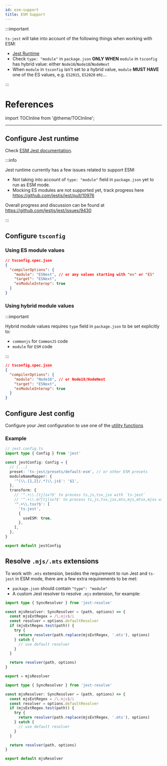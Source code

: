 ```yaml
---
id: esm-support
title: ESM Support
---
```


:::important

`ts-jest` will take into account of the following things when working with ESM:

- [Jest Runtime](https://jestjs.io/docs/en/ecmascript-modules)
- Check `type: "module"` in `package.json` **ONLY WHEN** `module` in `tsconfig` has hybrid value: either `Node16`/`Node18`/`NodeNext`
- When `module` in `tsconfig` isn't set to a hybrid value, `module` **MUST HAVE** one of the ES values, e.g. `ES2015`, `ES2020` etc...

:::

# References

import TOCInline from '@theme/TOCInline';

<TOCInline toc={toc.slice(0)} />

---

## Configure Jest runtime

Check [ESM Jest documentation](https://jestjs.io/docs/en/ecmascript-modules).

:::info

Jest runtime currently has a few issues related to support ESM:

- Not taking into account of `type: "module"` field in `package.json` yet to run as ESM mode.
- Mocking ES modules are not supported yet, track progress here https://github.com/jestjs/jest/pull/10976

Overall progress and discussion can be found at https://github.com/jestjs/jest/issues/9430

:::

## Configure `tsconfig`

### Using ES module values

```json
// tsconfig.spec.json
{
  "compilerOptions": {
    "module": "ESNext", // or any values starting with "es" or "ES"
    "target": "ESNext",
    "esModuleInterop": true
  }
}
```

### Using hybrid module values

:::important

Hybrid module values requires `type` field in `package.json` to be set explicitly to:

- `commonjs` for `CommonJS` code
- `module` for `ESM` code

:::

```json
// tsconfig.spec.json
{
  "compilerOptions": {
    "module": "Node16", // or Node18/NodeNext
    "target": "ESNext",
    "esModuleInterop": true
  }
}
```

## Configure Jest config

Configure your Jest configuration to use one of the [utility functions](../getting-started/presets.md)

### Example

```ts
// jest.config.ts
import type { Config } from 'jest'

const jestConfig: Config = {
  // [...]
  preset: 'ts-jest/presets/default-esm', // or other ESM presets
  moduleNameMapper: {
    '^(\\.{1,2}/.*)\\.js$': '$1',
  },
  transform: {
    // '^.+\\.[tj]sx?$' to process ts,js,tsx,jsx with `ts-jest`
    // '^.+\\.m?[tj]sx?$' to process ts,js,tsx,jsx,mts,mjs,mtsx,mjsx with `ts-jest`
    '^.+\\.tsx?$': [
      'ts-jest',
      {
        useESM: true,
      },
    ],
  },
}

export default jestConfig
```

## Resolve `.mjs/.mts` extensions

To work with `.mts` extension, besides the requirement to run Jest and `ts-jest` in ESM mode, there are a few extra requirements to be met:

- `package.json` should contain `"type": "module"`
- A custom Jest resolver to resolve `.mjs` extension, for example:

```ts tab={"label": "TypeScript CJS"}
import type { SyncResolver } from 'jest-resolve'

const mjsResolver: SyncResolver = (path, options) => {
  const mjsExtRegex = /\.mjs$/i
  const resolver = options.defaultResolver
  if (mjsExtRegex.test(path)) {
    try {
      return resolver(path.replace(mjsExtRegex, '.mts'), options)
    } catch {
      // use default resolver
    }
  }

  return resolver(path, options)
}

export = mjsResolver
```

```ts tab={"label": "TypeScript ESM"}
import type { SyncResolver } from 'jest-resolve'

const mjsResolver: SyncResolver = (path, options) => {
  const mjsExtRegex = /\.mjs$/i
  const resolver = options.defaultResolver
  if (mjsExtRegex.test(path)) {
    try {
      return resolver(path.replace(mjsExtRegex, '.mts'), options)
    } catch {
      // use default resolver
    }
  }

  return resolver(path, options)
}

export default mjsResolver
```
